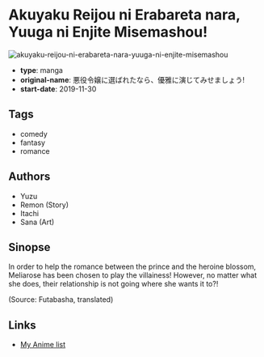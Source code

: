 # Akuyaku Reijou ni Erabareta nara, Yuuga ni Enjite Misemashou!

![akuyaku-reijou-ni-erabareta-nara-yuuga-ni-enjite-misemashou](https://cdn.myanimelist.net/images/manga/1/236351.jpg)

-   **type**: manga
-   **original-name**: 悪役令嬢に選ばれたなら、優雅に演じてみせましょう!
-   **start-date**: 2019-11-30

## Tags

-   comedy
-   fantasy
-   romance

## Authors

-   Yuzu
-   Remon (Story)
-   Itachi
-   Sana (Art)

## Sinopse

In order to help the romance between the prince and the heroine blossom, Meliarose has been chosen to play the villainess! However, no matter what she does, their relationship is not going where she wants it to?!

(Source: Futabasha, translated)

## Links

-   [My Anime list](https://myanimelist.net/manga/130769/Akuyaku_Reijou_ni_Erabareta_nara_Yuuga_ni_Enjite_Misemashou)
